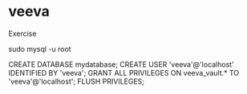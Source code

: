 # veeva

Exercise

sudo mysql -u root

CREATE DATABASE mydatabase;
CREATE USER 'veeva'@'localhost' IDENTIFIED BY 'veeva';
GRANT ALL PRIVILEGES ON veeva_vault.* TO 'veeva'@'localhost';
FLUSH PRIVILEGES;
